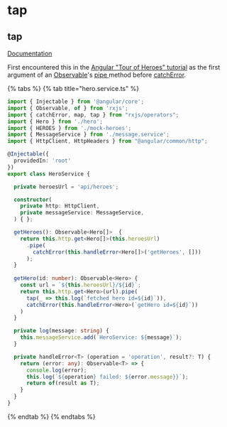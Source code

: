 # tap



## tap

[Documentation](https://rxjs-dev.firebaseapp.com/api/operators/tap)

First encountered this in the [Angular "Tour of Heroes" tutorial](https://angular.io/tutorial) as the first argument of an [Observable](https://rxjs-dev.firebaseapp.com/guide/observable)'s [pipe ](https://rxjs-dev.firebaseapp.com/api/index/function/pipe)method before [catchError](https://rxjs-dev.firebaseapp.com/api/operators/catchError).

{% tabs %}
{% tab title="hero.service.ts" %}
```typescript
import { Injectable } from '@angular/core';
import { Observable, of } from 'rxjs';
import { catchError, map, tap } from "rxjs/operators";
import { Hero } from './hero';
import { HEROES } from './mock-heroes';
import { MessageService } from './message.service';
import { HttpClient, HttpHeaders } from "@angular/common/http";

@Injectable({
  providedIn: 'root'
})
export class HeroService {

  private heroesUrl = 'api/heroes';

  constructor(
    private http: HttpClient,
    private messageService: MessageService,
  ) { };

  getHeroes(): Observable<Hero[]>  {
    return this.http.get<Hero[]>(this.heroesUrl)
      .pipe(
        catchError(this.handleError<Hero[]>('getHeroes', []))
      );
  }
  
  getHero(id: number): Observable<Hero> {
    const url = `${this.heroesUrl}/${id}`;
    return this.http.get<Hero>(url).pipe(
      tap(_ => this.log(`fetched hero id=${id}`)),
      catchError(this.handleError<Hero>(`getHero id=${id}`))
    )
  }

  private log(message: string) {
    this.messageService.add(`HeroService: ${message}`);
  }

  private handleError<T> (operation = 'operation', result?: T) {
    return (error: any): Observable<T> => {
      console.log(error);
      this.log(`${operation} failed: ${error.message}}`);
      return of(result as T);
    }
  }
}

```
{% endtab %}
{% endtabs %}

